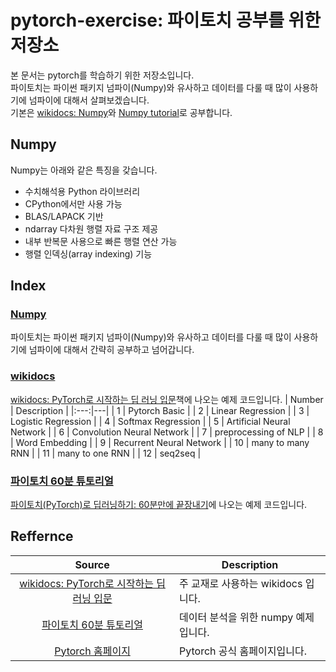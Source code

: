 # pytorch-exercise: 파이토치 공부를 위한 저장소
본 문서는 pytorch를 학습하기 위한 저장소입니다. <br/>
파이토치는 파이썬 패키지 넘파이(Numpy)와 유사하고 데이터를 다룰 때 많이 사용하기에 넘파이에 대해서 살펴보겠습니다. <br/>
기본은 [wikidocs: Numpy](https://wikidocs.net/book/2372)와 [Numpy tutorial](https://numpy.org/devdocs/user/quickstart.html)로 공부합니다.

## Numpy
Numpy는 아래와 같은 특징을 갖습니다.

- 수치해석용 Python 라이브러리
- CPython에서만 사용 가능
- BLAS/LAPACK 기반
- ndarray 다차원 행렬 자료 구조 제공
- 내부 반복문 사용으로 빠른 행렬 연산 가능
- 행렬 인덱싱(array indexing) 기능

## Index

### [Numpy](./numpy)
파이토치는 파이썬 패키지 넘파이(Numpy)와 유사하고 데이터를 다룰 때 많이 사용하기에 넘파이에 대해서 간략히 공부하고 넘어갑니다.

### [wikidocs](./wikidocs_code)
[wikidocs: PyTorch로 시작하는 딥 러닝 입문](https://wikidocs.net/book/2788)책에 나오는 예제 코드입니다.
| Number | Description |
|:---:|---|
| 1 | Pytorch Basic |
| 2 | Linear Regression |
| 3 | Logistic Regression |
| 4 | Softmax Regression |
| 5 | Artificial Neural Network |
| 6 | Convolution Neural Network |
| 7 | preprocessing of NLP |
| 8 | Word Embedding |
| 9 | Recurrent Neural Network |
| 10 | many to many RNN |
| 11 | many to one RNN |
| 12 | seq2seq |

### [파이토치 60분 튜토리얼](./blitz60)
[파이토치(PyTorch)로 딥러닝하기: 60분만에 끝장내기](https://tutorials.pytorch.kr/beginner/blitz/tensor_tutorial.html)에 나오는 예제 코드입니다.

## Reffernce
| Source | Description |
|:---:|---|
| [wikidocs: PyTorch로 시작하는 딥 러닝 입문](https://wikidocs.net/book/2788) | 주 교재로 사용하는 wikidocs 입니다. |
| [파이토치 60분 튜토리얼](https://tutorials.pytorch.kr/beginner/blitz/tensor_tutorial.html) | 데이터 분석을 위한 numpy 예제 입니다. |
| [Pytorch 홈페이지](https://pytorch.org/) | Pytorch 공식 홈페이지입니다. |

<br/>